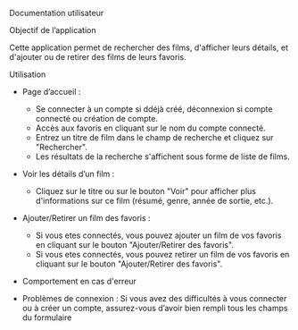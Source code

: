 Documentation utilisateur 

Objectif de l’application

Cette application permet de rechercher des films, d'afficher leurs détails, et d'ajouter ou de retirer des films de leurs favoris. 

Utilisation 

- Page d’accueil : 
  - Se connecter à un compte si ddéjà créé, déconnexion si compte connecté ou création de compte.
  - Accès aux favoris en cliquant sur le nom du compte connecté.
  - Entrez un titre de film dans le champ de recherche et cliquez sur "Rechercher".
  - Les résultats de la recherche s'affichent sous forme de liste de films.

- Voir les détails d’un film :

  - Cliquez sur le titre ou sur le bouton "Voir" pour afficher plus d'informations sur ce film (résumé, genre, année de sortie, etc.).

- Ajouter/Retirer un film des favoris :

  - Si vous etes connectés, vous pouvez ajouter un film de vos favoris en cliquant sur le bouton "Ajouter/Retirer des favoris".
  - Si vous etes connectés, vous pouvez retirer un film de vos favoris en cliquant sur le bouton "Ajouter/Retirer des favoris".


- Comportement en cas d'erreur

- Problèmes de connexion : Si vous avez des difficultés à vous connecter ou à créer un compte, assurez-vous d’avoir bien rempli tous les champs du formulaire 



